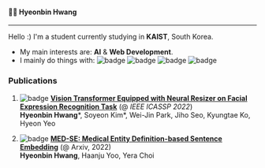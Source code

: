 #### 👨‍💻 Hyeonbin Hwang
---
Hello :) I'm a student currently studying in **KAIST**, South Korea.
- My main interests are: **AI** & **Web Development**.
- I mainly do things with: ![badge](https://img.shields.io/badge/Python-Pytorch-blue) ![badge](https://shields.io/badge/-React-red) ![badge](https://shields.io/badge/-JavaScript-orange) ![badge](https://shields.io/badge/Java-Spring-yellow)

###  Publications
1. ![badge](https://shields.io/badge/-CV-red) [**Vision Transformer Equipped with Neural Resizer on Facial Expression Recognition Task**](https://arxiv.org/abs/2204.02181) (@ *IEEE ICASSP 2022*) \
**Hyeonbin Hwang**\*, Soyeon Kim*, Wei-Jin Park, Jiho Seo, Kyungtae Ko, Hyeon Yeo

2. ![badge](https://shields.io/badge/-NLP-blue) [**MED-SE: Medical Entity Definition-based Sentence Embedding**](https://arxiv.org/abs/2212.04734) (@ Arxiv, 2022) \
**Hyeonbin Hwang**, Haanju Yoo, Yera Choi 





